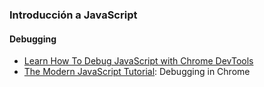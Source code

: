 ### Introducción a JavaScript 

#### Debugging

* [Learn How To Debug JavaScript with Chrome DevTools](https://codeburst.io/learn-how-to-debug-javascript-with-chrome-devtools-9514c58479db)
* [The Modern JavaScript Tutorial](https://javascript.info/debugging-chrome): Debugging in Chrome
